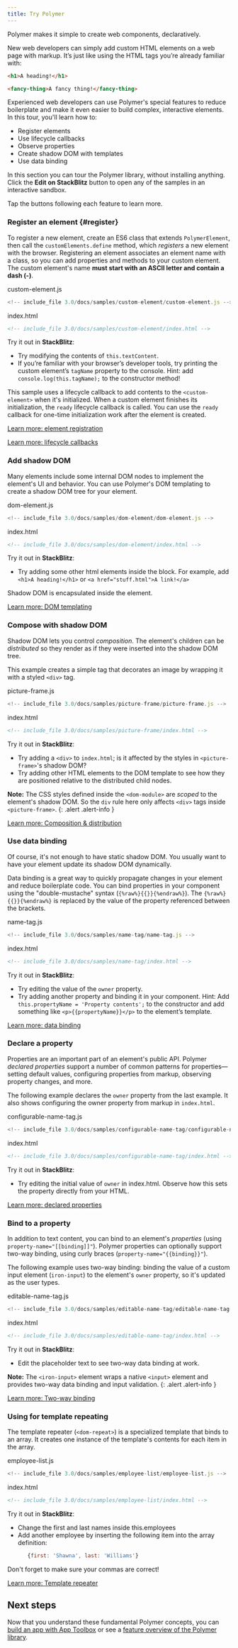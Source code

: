 ```yaml
---
title: Try Polymer
---
```


<!-- toc -->

Polymer makes it simple to create web components, declaratively.

New web developers can simply add custom HTML elements on a web page with markup.
It’s just like using the HTML tags you’re already familiar with:

```html
<h1>A heading!</h1>
```

```html
<fancy-thing>A fancy thing!</fancy-thing>
```

Experienced web developers can use Polymer's special features to reduce boilerplate
and make it even easier to build complex, interactive elements. In this tour, you'll
learn how to:

- Register elements
- Use lifecycle callbacks
- Observe properties
- Create shadow DOM with templates
- Use data binding

In this section you can tour the Polymer library,
without installing anything. Click the **Edit on StackBlitz** button to open any
of the samples in an interactive sandbox.

Tap the buttons following each feature to learn more.

### Register an element {#register}

To register a new element, create an ES6 class that extends
`PolymerElement`, then call the `customElements.define` method, which
_registers_ a new element with the browser. Registering an element associates
an element name with a class, so you can add properties and methods to your custom
element. The custom element's name **must start with an ASCII letter and
contain a dash (-)**.

<demo-tabs selected="0" name="qt-1-register" editor-open-file="custom-element.js" project-path="/3.0/docs/samples/custom-element">
  <paper-tab slot="tabs">custom-element.js</paper-tab>
  <div>

```js
<!-- include_file 3.0/docs/samples/custom-element/custom-element.js -->
```

  </div>
  <paper-tab slot="tabs">index.html</paper-tab>
  <div>

```html
<!-- include_file 3.0/docs/samples/custom-element/index.html -->
```

  </div>
</demo-tabs>

Try it out in **StackBlitz**:
* Try modifying the contents of `this.textContent`.
* If you’re familiar with your browser’s developer tools, try printing the
  custom element’s `tagName` property to the console.
  Hint: add `console.log(this.tagName);` to the constructor method!

This sample uses a lifecycle callback
to add contents to the `<custom-element>` when it's initialized.
When a custom element finishes its initialization, the `ready` lifecycle callback is called.
You can use the `ready` callback for one-time initialization work after the element is created.

<p><a href="/{{{polymer_version_dir}}}/docs/devguide/registering-elements" class="blue-button">
  Learn more: element registration
</a></p>

<p><a href="/{{{polymer_version_dir}}}/docs/devguide/registering-elements#lifecycle-callbacks" class="blue-button">
  Learn more: lifecycle callbacks
</a></p>

### Add shadow DOM

Many elements include some internal DOM nodes to implement the element's UI and behavior.
You can use Polymer's DOM templating to create a shadow DOM tree for your element.

<demo-tabs selected="0" name="qt-2-shadow-dom" editor-open-file="dom-element.js" project-path="/3.0/docs/samples/dom-element">
  <paper-tab slot="tabs">dom-element.js</paper-tab>
  <div>

```js
<!-- include_file 3.0/docs/samples/dom-element/dom-element.js -->
```

  </div>
  <paper-tab slot="tabs">index.html</paper-tab>
  <div>

```html
<!-- include_file 3.0/docs/samples/dom-element/index.html -->
```

  </div>
</demo-tabs>

Try it out in **StackBlitz**:
* Try adding some other html elements inside the <template></template> block. For example, add `<h1>A heading!</h1>` or `<a href="stuff.html">A link!</a>`

Shadow DOM is encapsulated inside the element.

<p><a href="/{{{polymer_version_dir}}}/docs/devguide/dom-template" class="blue-button">Learn more: DOM templating</a></p>

### Compose with shadow DOM

Shadow DOM lets you control _composition_. The element's children can be _distributed_
so they render as if they were inserted into the shadow DOM tree.

This example creates a simple tag that decorates an image by wrapping it
with a styled `<div>` tag.

<demo-tabs selected="0" name="qt-3-compose" editor-open-file="picture-frame.js" project-path="/3.0/docs/samples/picture-frame">
  <paper-tab slot="tabs">picture-frame.js</paper-tab>
  <div>

```js
<!-- include_file 3.0/docs/samples/picture-frame/picture-frame.js -->
```

  </div>
  <paper-tab slot="tabs">index.html</paper-tab>
  <div>

```html
<!-- include_file 3.0/docs/samples/picture-frame/index.html -->
```

  </div>
</demo-tabs>

Try it out in **StackBlitz**:
* Try adding a `<div>` to `index.html`; is it affected by the styles in `<picture-frame>`'s shadow DOM?
* Try adding other HTML elements to the DOM template to see how they are positioned relative to the distributed child nodes.

**Note:** The CSS styles defined inside the `<dom-module>` are _scoped_ to the element's shadow DOM.
So the `div` rule here only affects `<div>` tags inside `<picture-frame>`.
{: .alert .alert-info }

<p><a href="/3.0/docs/devguide/shadow-dom#shadow-dom-and-composition" class="blue-button">
Learn more: Composition & distribution</a></p>

### Use data binding

Of course, it's not enough to have static shadow DOM. You usually want to have your element update
its shadow DOM dynamically.

Data binding is a great way to quickly propagate changes in your element and reduce boilerplate code.
You can bind properties in your component using the "double-mustache" syntax (`{%raw%}{{}}{%endraw%}`).
The `{%raw%}{{}}{%endraw%}` is replaced by the value of the property referenced between the brackets.

<demo-tabs selected="0" name="qt-4-data-binding" editor-open-file="name-tag.js" project-path="/3.0/docs/samples/name-tag">
  <paper-tab slot="tabs">name-tag.js</paper-tab>
  <div>

```js
<!-- include_file 3.0/docs/samples/name-tag/name-tag.js -->
```

  </div>
  <paper-tab slot="tabs">index.html</paper-tab>
  <div>

```html
<!-- include_file 3.0/docs/samples/name-tag/index.html -->
```

  </div>
</demo-tabs>

Try it out in **StackBlitz**:
* Try editing the value of the `owner` property.
* Try adding another property and binding it in your component.
  Hint: Add `this.propertyName = 'Property contents';` to the constructor
  and add something like `<p>{{propertyName}}</p>` to the element’s template.

<p><a href="/3.0/docs/devguide/data-binding" class="blue-button">
Learn more: data binding</a></p>

### Declare a property

Properties are an important part of an element's public API. Polymer
_declared properties_ support a number of common patterns for properties—setting default
values, configuring properties from markup, observing property changes, and more.

The following example declares the `owner` property from the last example.
It also shows configuring the owner property from markup in `index.html`.

<demo-tabs selected="0" name="qt-5-declare-property" editor-open-file="configurable-name-tag.js" project-path="/3.0/docs/samples/configurable-name-tag">
  <paper-tab slot="tabs">configurable-name-tag.js</paper-tab>
  <div>

```js
<!-- include_file 3.0/docs/samples/configurable-name-tag/configurable-name-tag.js -->
```

  </div>
  <paper-tab slot="tabs">index.html</paper-tab>
  <div>

```html
<!-- include_file 3.0/docs/samples/configurable-name-tag/index.html -->
```

  </div>
</demo-tabs>

Try it out in **StackBlitz**:
* Try editing the initial value of `owner` in index.html. Observe how this sets the property directly from your HTML.

<p><a href="/3.0/docs/devguide/properties" class="blue-button">
Learn more: declared properties</a></p>

### Bind to a property

In addition to text content, you can bind to an element's _properties_ (using
`property-name="[[binding]]"`). Polymer properties
can optionally support two-way binding, using curly braces (`property-name="{{binding}}"`).

<!--

This example uses two-way binding: binding the value of a property on a parent element to a property
on the child element. When the child element updates the property, the changes are bound to the
parent element.

<demo-tabs selected="0" name="qt-6-bind-property" editor-open-file="parent-element.js" project-path="/3.0/docs/samples/parent-element">
  <paper-tab slot="tabs">parent-element.js</paper-tab>
  <div>

```js
<!-- include_file 3.0/docs/samples/parent-element/parent-element.js --
```

  </div>
  <paper-tab slot="tabs">child-element.js</paper-tab>
  <div>

```js
<!-- include_file 3.0/docs/samples/parent-element/child-element.js --
```

  </div>
  <paper-tab slot="tabs">index.html</paper-tab>
  <div>

```html
<!-- include_file 3.0/docs/samples/parent-element/index.html --
```

  </div>
</demo-tabs>

**Note:** `<child-element>` exposes its property to be used in two-way binding by setting the
`reflectToAttribute` and `notify` attributes when the property is declared.
{: .alert .alert-info }
--
<p><a href="/3.0/docs/devguide/data-binding#two-way-bindings" class="blue-button">
Learn more: Two-way binding</a></p>
-->

The following example uses two-way binding: binding the value of a custom input element (`iron-input`)
to the element's `owner` property, so it's updated as the user types.

<demo-tabs selected="0" name="qt-6-bind-property" editor-open-file="editable-name-tag.js" project-path="/3.0/docs/samples/editable-name-tag">
  <paper-tab slot="tabs">editable-name-tag.js</paper-tab>
  <div>

```js
<!-- include_file 3.0/docs/samples/editable-name-tag/editable-name-tag.js -->
```

  </div>
  <paper-tab slot="tabs">index.html</paper-tab>
  <div>

```html
<!-- include_file 3.0/docs/samples/editable-name-tag/index.html -->
```

  </div>
</demo-tabs>

Try it out in **StackBlitz**:
* Edit the placeholder text to see two-way data binding at work.

**Note:** The `<iron-input>` element wraps a native `<input>` element and provides two-way
data binding and input validation.
{: .alert .alert-info }

<p><a href="/3.0/docs/devguide/data-binding#two-way-bindings" class="blue-button">
Learn more: Two-way binding</a></p>

### Using <dom-repeat> for template repeating

The template repeater (`<dom-repeat>`) is a specialized template that binds to an array. It creates one instance of the template's contents for each item in the array.

<demo-tabs selected="0" name="qt-7-dom-repeat" editor-open-file="employee-list.js" project-path="/3.0/docs/samples/employee-list">
  <paper-tab slot="tabs">employee-list.js</paper-tab>
  <div>

```js
<!-- include_file 3.0/docs/samples/employee-list/employee-list.js -->
```

  </div>
  <paper-tab slot="tabs">index.html</paper-tab>
  <div>

```html
<!-- include_file 3.0/docs/samples/employee-list/index.html -->
```

  </div>
</demo-tabs>

Try it out in **StackBlitz**:
* Change the first and last names inside this.employees
* Add another employee by inserting the following item into the array definition:<br/>
  ```js
     {first: 'Shawna', last: 'Williams'}
  ```

Don't forget to make sure your commas are correct!

<p><a href="/3.0/docs/devguide/templates" class="blue-button">
Learn more: Template repeater</a></p>

## Next steps

Now that you understand these fundamental Polymer concepts, you can [build an app with App Toolbox](/3.0/start/toolbox/set-up) or see a [feature overview of the Polymer library](/3.0/docs/devguide/feature-overview).
